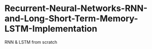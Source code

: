 # Recurrent-Neural-Networks-RNN-and-Long-Short-Term-Memory-LSTM-Implementation
RNN &amp; LSTM from scratch 

